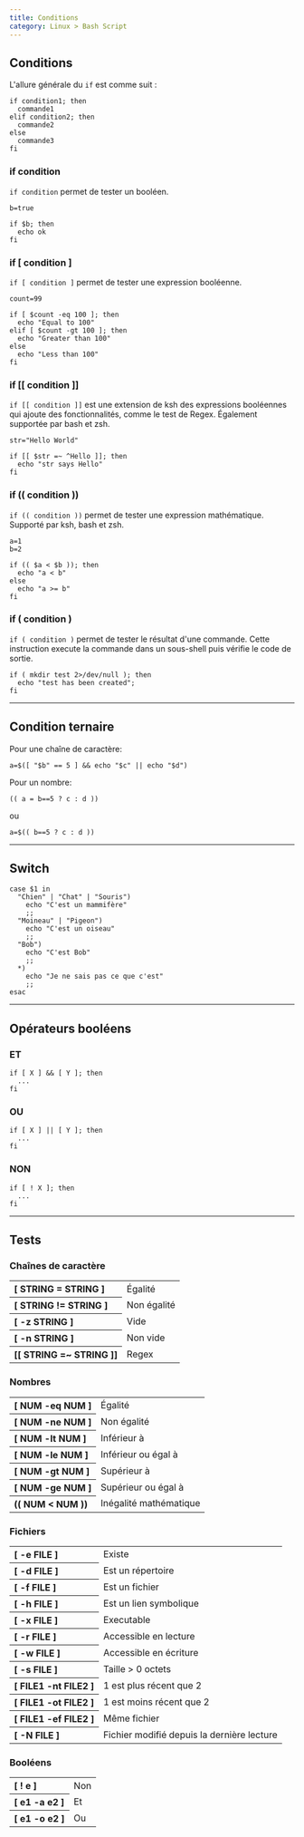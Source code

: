 ```yaml
---
title: Conditions
category: Linux > Bash Script
---
```


## Conditions

L'allure générale du `if` est comme suit :

``` shell
if condition1; then
  commande1
elif condition2; then
  commande2
else
  commande3
fi
```

### if condition

`if condition` permet de tester un booléen.

``` shell
b=true

if $b; then
  echo ok
fi
```

### if [ condition ]

`if [ condition ]` permet de tester une expression booléenne.

``` shell
count=99

if [ $count -eq 100 ]; then
  echo "Equal to 100"
elif [ $count -gt 100 ]; then
  echo "Greater than 100"
else
  echo "Less than 100"
fi
```

### if [[ condition ]]

`if [[ condition ]]` est une extension de ksh des expressions booléennes qui ajoute des fonctionnalités, comme le test de Regex.
Également supportée par bash et zsh.

```
str="Hello World"

if [[ $str =~ ^Hello ]]; then
  echo "str says Hello"
fi
```

### if (( condition ))

`if (( condition ))` permet de tester une expression mathématique. 
Supporté par ksh, bash et zsh.

``` shell
a=1
b=2

if (( $a < $b )); then
  echo "a < b"
else
  echo "a >= b"
fi
```

### if ( condition )

`if ( condition )` permet de tester le résultat d'une commande.
Cette instruction execute la commande dans un sous-shell puis vérifie le code de sortie.

``` shell
if ( mkdir test 2>/dev/null ); then
  echo "test has been created";
fi
```

---

## Condition ternaire

Pour une chaîne de caractère:

``` shell
a=$([ "$b" == 5 ] && echo "$c" || echo "$d")
```

Pour un nombre:

``` shell
(( a = b==5 ? c : d ))
```

ou

``` shell
a=$(( b==5 ? c : d ))
```

---

## Switch

``` shell
case $1 in
  "Chien" | "Chat" | "Souris")
    echo "C'est un mammifère"
    ;;
  "Moineau" | "Pigeon")
    echo "C'est un oiseau"
    ;;
  "Bob")
    echo "C'est Bob"
    ;;
  *)
    echo "Je ne sais pas ce que c'est"
    ;;
esac
```

---

## Opérateurs booléens

### ET

``` shell
if [ X ] && [ Y ]; then
  ...
fi
```

### OU

``` shell
if [ X ] || [ Y ]; then
  ...
fi
```

### NON

``` shell
if [ ! X ]; then
  ...
fi
```

---

## Tests

### Chaînes de caractère

<table>
<tr><th align="left">[ STRING = STRING ]</th><td>Égalité</td></tr>
<tr><th align="left">[ STRING != STRING ]</th><td>Non égalité</td></tr>
<tr><th align="left">[ -z STRING ]</th><td>Vide</td></tr>
<tr><th align="left">[ -n STRING ]</th><td>Non vide</td></tr>
<tr><th align="left">[[ STRING =~ STRING ]]</th><td>Regex</td></tr>
</table>

### Nombres

<table>
<tr><th align="left">[ NUM -eq NUM ]</th><td>Égalité</td></tr>
<tr><th align="left">[ NUM -ne NUM ]</th><td>Non égalité</td></tr>
<tr><th align="left">[ NUM -lt NUM ]</th><td>Inférieur à</td></tr>
<tr><th align="left">[ NUM -le NUM ]</th><td>Inférieur ou égal à</td></tr>
<tr><th align="left">[ NUM -gt NUM ]</th><td>Supérieur à</td></tr>
<tr><th align="left">[ NUM -ge NUM ]</th><td>Supérieur ou égal à</td></tr>
<tr><th align="left">(( NUM < NUM ))</th><td>Inégalité mathématique</td></tr>
</table>

### Fichiers

<table>
<tr><th align="left">[ -e FILE ]</th><td>Existe</td></tr>
<tr><th align="left">[ -d FILE ]</th><td>Est un répertoire</td></tr>
<tr><th align="left">[ -f FILE ]</th><td>Est un fichier</td></tr>
<tr><th align="left">[ -h FILE ]</th><td>Est un lien symbolique</td></tr>
<tr><th align="left">[ -x FILE ]</th><td>Executable</td></tr>
<tr><th align="left">[ -r FILE ]</th><td>Accessible en lecture</td></tr>
<tr><th align="left">[ -w FILE ]</th><td>Accessible en écriture</td></tr>
<tr><th align="left">[ -s FILE ]</th><td>Taille > 0 octets</td></tr>
<tr><th align="left">[ FILE1 -nt FILE2 ]</th><td>1 est plus récent que 2</td></tr>
<tr><th align="left">[ FILE1 -ot FILE2 ]</th><td>1 est moins récent que 2</td></tr>
<tr><th align="left">[ FILE1 -ef FILE2 ]</th><td>Même fichier</td></tr>
<tr><th align="left">[ -N FILE ]</th><td>Fichier modifié depuis la dernière lecture</td></tr>
</table>

### Booléens

<table>
<tr><th align="left">[ ! e ]</th><td>Non</td></tr>
<tr><th align="left">[ e1 -a e2 ]</th><td>Et</td></tr>
<tr><th align="left">[ e1 -o e2 ]</th><td>Ou</td></tr>
</table>

